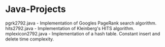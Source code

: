# Java-Projects

pgrk2792.java - Implementation of Googles PageRank search algorithm.<br>
hits2792.java - Implementation of Kleinberg's HITS algorithm.<br>
mplexicon2792.java - Implementation of a hash table.  Constant insert and delete time complexity.<br>



